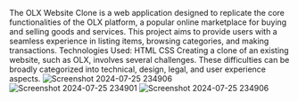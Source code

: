 The OLX Website Clone is a web application designed to replicate the core functionalities of the OLX platform, a popular online marketplace for buying and selling goods and services. This project aims to provide users with a seamless experience in listing items, browsing categories, and making transactions.
Technologies Used:
HTML
CSS
Creating a clone of an existing website, such as OLX, involves several challenges. These difficulties can be broadly categorized into technical, design, legal, and user experience aspects.
![Screenshot 2024-07-25 234906](https://github.com/user-attachments/assets/3e201320-adfb-4bba-bb3a-0357ea2e56f7)
![Screenshot 2024-07-25 234901](https://github.com/user-attachments/assets/758509e7-2389-4afe-8457-52e5d132c6ae)
![Screenshot 2024-07-25 234906](https://github.com/user-attachments/assets/1f7240ec-1d87-4ad8-86c3-395420af9e6f)

